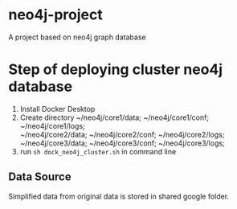 # neo4j-project
A project based on neo4j graph database

# Step of deploying cluster neo4j database
1. Install Docker Desktop
2. Create directory ~/neo4j/core1/data; ~/neo4j/core1/conf; ~/neo4j/core1/logs;    
~/neo4j/core2/data; ~/neo4j/core2/conf; ~/neo4j/core2/logs;    
~/neo4j/core3/data; ~/neo4j/core3/conf; ~/neo4j/core3/logs;   
3. run `sh dock_neo4j_cluster.sh` in command line

## Data Source
Simplified data from original data is stored in shared google folder.
